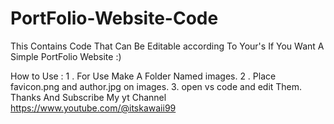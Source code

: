 # PortFolio-Website-Code
This Contains Code That Can Be Editable according To Your's If You Want A Simple PortFolio Website :)

How to Use : 
1 . For Use Make A Folder Named images. 
2 . Place favicon.png and author.jpg on images.
3. open vs code and edit Them.
Thanks And Subscribe My yt Channel https://www.youtube.com/@itskawaii99

